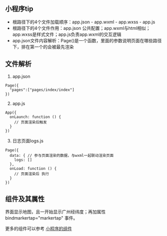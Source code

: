## 小程序tip

- 根路径下的4个文件加载顺序：app.json - app.wxml - app.wxss - app.js
- 根路径下的4个文件作用：app.json 公共配置；app.wxml与html相似；app.wxss是样式文件；app.js负责app.wxml的交互逻辑
- app.json文件内容解析：Page()是一个函数，里面的参数说明页面在哪些路径下，排在第一个的会被最先渲染

## 文件解析

1. app.json
```
Page({
  "pages":["pages/index/index"]
})
```  
2. app.js

```
App({
  onLaunch: function () {
    // 页面渲染后触发
  }
})
```

3. 日志页面logs.js
```
Page({
  data: { // 参与页面渲染的数据，与wxml一起联动渲染页面
    logs: []
  },
  onLoad: function () {
    // 页面渲染后 执行
  }
})
```

## 组件及其属性

<map longitude="广州经度" latitude="广州纬度"></map>  界面显示地图，且一开始显示广州经纬度；再加属性bindmarkertap="markertap" 事件。

更多的组件可以参考 [小程序的组件](https://developers.weixin.qq.com/miniprogram/dev/component/)
